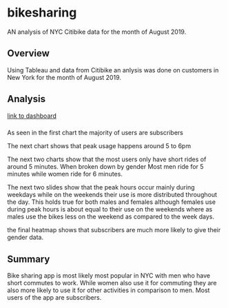 # bikesharing
AN analysis of NYC Citibike data for the month of August 2019.

## Overview
Using Tableau and data from Citibike an anlysis was done on customers in New York for the month of August 2019.

## Analysis
[link to dashboard](https://public.tableau.com/app/profile/alex.neou.curiel/viz/NYCCitibikeAnalysis_16499254488830/NYCBikeStory)
###
As seen in the first chart the majority of users are subscribers

The next chart shows that peak usage happens around 5 to 6pm

The next two charts show that the most users only have short rides of around 5 minutes. When broken down by gender Most men ride for 5 minutes while women ride for 6 minutes.


The next two slides show that the peak hours occur mainly during weekdays while on the weekends their use is more distributed throughout the day. This holds true for both males and females although females use during peak hours is about equal to their use on the weekends where as males use the bikes less on the weekend as compared to the week days.

the final heatmap shows that subscribers are much more likely to give their gender data.

## Summary

Bike sharing app is most likely most popular in NYC with men who have short commutes to work. While women also use it for commuting they are also more likely to use it for other activities in comparison to men. Most users of the app are subscribers.
